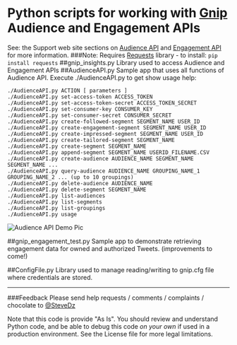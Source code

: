 # Python scripts for working with [Gnip](www.gnip.com) Audience and Engagement APIs
See:  the Support web site sections on [Audience API](http://support.gnip.com/apis/audience_api/) and [Engagement API](http://support.gnip.com/apis/engagement_api/) for more information.
###Note: Requires [Requests](http://docs.python-requests.org/en/master/) library - to install: 
`pip install requests`
##gnip_insights.py
Library used to access Audience and Engagement APIs
##AudienceAPI.py
Sample app that uses all functions of Audience API.  Execute ./AudienceAPI.py to get show usage help:

```
./AudienceAPI.py ACTION [ parameters ]
./AudienceAPI.py set-access-token ACCESS_TOKEN
./AudienceAPI.py set-access-token-secret ACCESS_TOKEN_SECRET
./AudienceAPI.py set-consumer-key CONSUMER_KEY
./AudienceAPI.py set-consumer-secret CONSUMER_SECRET
./AudienceAPI.py create-followed-segment SEGMENT_NAME USER_ID
./AudienceAPI.py create-engagement-segment SEGMENT_NAME USER_ID
./AudienceAPI.py create-impressed-segment SEGMENT_NAME USER_ID
./AudienceAPI.py create-tailored-segment SEGMENT_NAME
./AudienceAPI.py create-segment SEGMENT_NAME
./AudienceAPI.py append-segment SEGMENT_NAME USERID_FILENAME.CSV
./AudienceAPI.py create-audience AUDIENCE_NAME SEGMENT_NAME SEGMENT_NAME ...
./AudienceAPI.py query-audience AUDIENCE_NAME GROUPING_NAME_1 GROUPING_NAME_2 ... (up to 10 groupings) 
./AudienceAPI.py delete-audience AUDIENCE_NAME
./AudienceAPI.py delete-segment SEGMENT_NAME
./AudienceAPI.py list-audiences
./AudienceAPI.py list-segments
./AudienceAPI.py list-groupings
./AudienceAPI.py usage
```

![Audience API Demo Pic](https://github.com/GnipDz/Python-Insights/master/AudienceAPI.jpg "Sample usage of app")


##gnip\_engagement\_test.py
Sample app to demonstrate retrieving engagement data for owned and authorized Tweets.  (improvements to come!)

##ConfigFile.py
Library used to manage reading/writing to gnip.cfg file where credentials are stored.

---
###Feedback
Please send help requests / comments / complaints / chocolate to [@SteveDz](stevedz@twitter.com)

Note that this code is provide "As Is".  You should review and understand Python code, and be able to debug this code _on your own_ if used in a production environment.  See the License file for more legal limitations.
